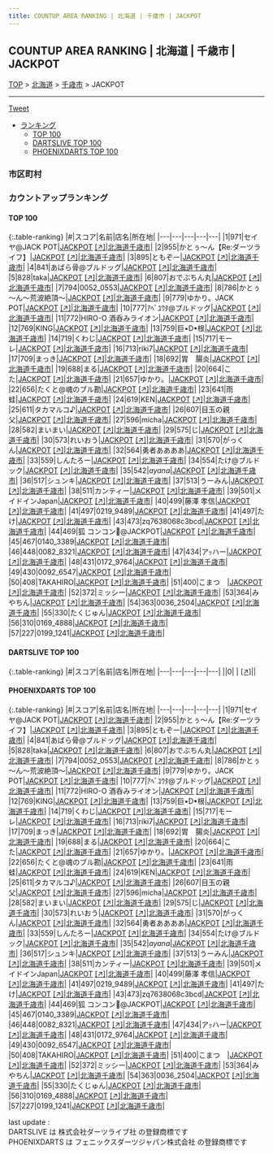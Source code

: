 ```yaml
---
title: COUNTUP AREA RANKING | 北海道 | 千歳市 | JACKPOT
---
```

## COUNTUP AREA RANKING | 北海道 | 千歳市 | JACKPOT

[TOP](/darts/rank/) > [北海道](/darts/rank/北海道/) > [千歳市](/darts/rank/北海道/千歳市/) > JACKPOT

___

<a href="https://twitter.com/share?ref_src=twsrc%5Etfw" data-text="COUNTUP AREA RANKING | 北海道千歳市JACKPOT" class="twitter-share-button" data-hashtags="DARTSLIVE,PHOENIXDARTS,darts,ダーツ" data-show-count="false">Tweet</a>

* [ランキング](#カウントアップランキング)
    * [TOP 100](#top-100)
    * [DARTSLIVE TOP 100](#dartslive-top-100)
    * [PHOENIXDARTS TOP 100](#phoenixdarts-top-100)

### 市区町村

<ul>

</ul>

### カウントアップランキング

#### TOP 100



{:.table-ranking}
|#|スコア|名前|店名|所在地|
|---|---|---|---|---|
|1|971|<span class="rank-name-pd">セイヤ@JACK POT</span>|<a href="/darts/rank/shops/87812.html">JACKPOT</a> <a href="https://vs.phoenixdarts.com/jp/shop/shopDetailInfo/s_87812?s_seq=87812">[↗]</a>|<a href="/darts/rank/北海道/千歳市">北海道千歳市</a>|
|2|955|<span class="rank-name-pd">かとぅ～ん【Re:ダーツライフ】</span>|<a href="/darts/rank/shops/87812.html">JACKPOT</a> <a href="https://vs.phoenixdarts.com/jp/shop/shopDetailInfo/s_87812?s_seq=87812">[↗]</a>|<a href="/darts/rank/北海道/千歳市">北海道千歳市</a>|
|3|895|<span class="rank-name-pd">ともぞー</span>|<a href="/darts/rank/shops/87812.html">JACKPOT</a> <a href="https://vs.phoenixdarts.com/jp/shop/shopDetailInfo/s_87812?s_seq=87812">[↗]</a>|<a href="/darts/rank/北海道/千歳市">北海道千歳市</a>|
|4|841|<span class="rank-name-pd">あばら骨@ブルドッグ</span>|<a href="/darts/rank/shops/87812.html">JACKPOT</a> <a href="https://vs.phoenixdarts.com/jp/shop/shopDetailInfo/s_87812?s_seq=87812">[↗]</a>|<a href="/darts/rank/北海道/千歳市">北海道千歳市</a>|
|5|828|<span class="rank-name-pd">taka</span>|<a href="/darts/rank/shops/87812.html">JACKPOT</a> <a href="https://vs.phoenixdarts.com/jp/shop/shopDetailInfo/s_87812?s_seq=87812">[↗]</a>|<a href="/darts/rank/北海道/千歳市">北海道千歳市</a>|
|6|807|<span class="rank-name-pd">おでぶちん丸</span>|<a href="/darts/rank/shops/87812.html">JACKPOT</a> <a href="https://vs.phoenixdarts.com/jp/shop/shopDetailInfo/s_87812?s_seq=87812">[↗]</a>|<a href="/darts/rank/北海道/千歳市">北海道千歳市</a>|
|7|794|<span class="rank-name-pd">0052_0553</span>|<a href="/darts/rank/shops/87812.html">JACKPOT</a> <a href="https://vs.phoenixdarts.com/jp/shop/shopDetailInfo/s_87812?s_seq=87812">[↗]</a>|<a href="/darts/rank/北海道/千歳市">北海道千歳市</a>|
|8|786|<span class="rank-name-pd">かとぅ～ん～荒波絶頂～</span>|<a href="/darts/rank/shops/87812.html">JACKPOT</a> <a href="https://vs.phoenixdarts.com/jp/shop/shopDetailInfo/s_87812?s_seq=87812">[↗]</a>|<a href="/darts/rank/北海道/千歳市">北海道千歳市</a>|
|9|779|<span class="rank-name-pd">ゆかり。JACK POT</span>|<a href="/darts/rank/shops/87812.html">JACKPOT</a> <a href="https://vs.phoenixdarts.com/jp/shop/shopDetailInfo/s_87812?s_seq=87812">[↗]</a>|<a href="/darts/rank/北海道/千歳市">北海道千歳市</a>|
|10|777|<span class="rank-name-pd">ｱﾍﾞﾕｳﾀ@ブルドッグ</span>|<a href="/darts/rank/shops/87812.html">JACKPOT</a> <a href="https://vs.phoenixdarts.com/jp/shop/shopDetailInfo/s_87812?s_seq=87812">[↗]</a>|<a href="/darts/rank/北海道/千歳市">北海道千歳市</a>|
|11|772|<span class="rank-name-pd">HIRO-O    酒呑みライオン</span>|<a href="/darts/rank/shops/87812.html">JACKPOT</a> <a href="https://vs.phoenixdarts.com/jp/shop/shopDetailInfo/s_87812?s_seq=87812">[↗]</a>|<a href="/darts/rank/北海道/千歳市">北海道千歳市</a>|
|12|769|<span class="rank-name-pd">KING</span>|<a href="/darts/rank/shops/87812.html">JACKPOT</a> <a href="https://vs.phoenixdarts.com/jp/shop/shopDetailInfo/s_87812?s_seq=87812">[↗]</a>|<a href="/darts/rank/北海道/千歳市">北海道千歳市</a>|
|13|759|<span class="rank-name-pd">巨•D•根</span>|<a href="/darts/rank/shops/87812.html">JACKPOT</a> <a href="https://vs.phoenixdarts.com/jp/shop/shopDetailInfo/s_87812?s_seq=87812">[↗]</a>|<a href="/darts/rank/北海道/千歳市">北海道千歳市</a>|
|14|719|<span class="rank-name-pd">くわじ</span>|<a href="/darts/rank/shops/87812.html">JACKPOT</a> <a href="https://vs.phoenixdarts.com/jp/shop/shopDetailInfo/s_87812?s_seq=87812">[↗]</a>|<a href="/darts/rank/北海道/千歳市">北海道千歳市</a>|
|15|717|<span class="rank-name-pd">モーレ</span>|<a href="/darts/rank/shops/87812.html">JACKPOT</a> <a href="https://vs.phoenixdarts.com/jp/shop/shopDetailInfo/s_87812?s_seq=87812">[↗]</a>|<a href="/darts/rank/北海道/千歳市">北海道千歳市</a>|
|16|713|<span class="rank-name-pd">riki7</span>|<a href="/darts/rank/shops/87812.html">JACKPOT</a> <a href="https://vs.phoenixdarts.com/jp/shop/shopDetailInfo/s_87812?s_seq=87812">[↗]</a>|<a href="/darts/rank/北海道/千歳市">北海道千歳市</a>|
|17|709|<span class="rank-name-pd">まっき</span>|<a href="/darts/rank/shops/87812.html">JACKPOT</a> <a href="https://vs.phoenixdarts.com/jp/shop/shopDetailInfo/s_87812?s_seq=87812">[↗]</a>|<a href="/darts/rank/北海道/千歳市">北海道千歳市</a>|
|18|692|<span class="rank-name-pd">胃　腸炎</span>|<a href="/darts/rank/shops/87812.html">JACKPOT</a> <a href="https://vs.phoenixdarts.com/jp/shop/shopDetailInfo/s_87812?s_seq=87812">[↗]</a>|<a href="/darts/rank/北海道/千歳市">北海道千歳市</a>|
|19|688|<span class="rank-name-pd">まる</span>|<a href="/darts/rank/shops/87812.html">JACKPOT</a> <a href="https://vs.phoenixdarts.com/jp/shop/shopDetailInfo/s_87812?s_seq=87812">[↗]</a>|<a href="/darts/rank/北海道/千歳市">北海道千歳市</a>|
|20|664|<span class="rank-name-pd">こた</span>|<a href="/darts/rank/shops/87812.html">JACKPOT</a> <a href="https://vs.phoenixdarts.com/jp/shop/shopDetailInfo/s_87812?s_seq=87812">[↗]</a>|<a href="/darts/rank/北海道/千歳市">北海道千歳市</a>|
|21|657|<span class="rank-name-pd">ゆかり。</span>|<a href="/darts/rank/shops/87812.html">JACKPOT</a> <a href="https://vs.phoenixdarts.com/jp/shop/shopDetailInfo/s_87812?s_seq=87812">[↗]</a>|<a href="/darts/rank/北海道/千歳市">北海道千歳市</a>|
|22|656|<span class="rank-name-pd">たくと@魂のブル勘</span>|<a href="/darts/rank/shops/87812.html">JACKPOT</a> <a href="https://vs.phoenixdarts.com/jp/shop/shopDetailInfo/s_87812?s_seq=87812">[↗]</a>|<a href="/darts/rank/北海道/千歳市">北海道千歳市</a>|
|23|641|<span class="rank-name-pd">雨蛙</span>|<a href="/darts/rank/shops/87812.html">JACKPOT</a> <a href="https://vs.phoenixdarts.com/jp/shop/shopDetailInfo/s_87812?s_seq=87812">[↗]</a>|<a href="/darts/rank/北海道/千歳市">北海道千歳市</a>|
|24|619|<span class="rank-name-pd">KEN</span>|<a href="/darts/rank/shops/87812.html">JACKPOT</a> <a href="https://vs.phoenixdarts.com/jp/shop/shopDetailInfo/s_87812?s_seq=87812">[↗]</a>|<a href="/darts/rank/北海道/千歳市">北海道千歳市</a>|
|25|611|<span class="rank-name-pd">タカマルコ♪</span>|<a href="/darts/rank/shops/87812.html">JACKPOT</a> <a href="https://vs.phoenixdarts.com/jp/shop/shopDetailInfo/s_87812?s_seq=87812">[↗]</a>|<a href="/darts/rank/北海道/千歳市">北海道千歳市</a>|
|26|607|<span class="rank-name-pd">目玉の親父</span>|<a href="/darts/rank/shops/87812.html">JACKPOT</a> <a href="https://vs.phoenixdarts.com/jp/shop/shopDetailInfo/s_87812?s_seq=87812">[↗]</a>|<a href="/darts/rank/北海道/千歳市">北海道千歳市</a>|
|27|596|<span class="rank-name-pd">micha</span>|<a href="/darts/rank/shops/87812.html">JACKPOT</a> <a href="https://vs.phoenixdarts.com/jp/shop/shopDetailInfo/s_87812?s_seq=87812">[↗]</a>|<a href="/darts/rank/北海道/千歳市">北海道千歳市</a>|
|28|582|<span class="rank-name-pd">まいまい</span>|<a href="/darts/rank/shops/87812.html">JACKPOT</a> <a href="https://vs.phoenixdarts.com/jp/shop/shopDetailInfo/s_87812?s_seq=87812">[↗]</a>|<a href="/darts/rank/北海道/千歳市">北海道千歳市</a>|
|29|575|<span class="rank-name-pd">じ</span>|<a href="/darts/rank/shops/87812.html">JACKPOT</a> <a href="https://vs.phoenixdarts.com/jp/shop/shopDetailInfo/s_87812?s_seq=87812">[↗]</a>|<a href="/darts/rank/北海道/千歳市">北海道千歳市</a>|
|30|573|<span class="rank-name-pd">れいおう</span>|<a href="/darts/rank/shops/87812.html">JACKPOT</a> <a href="https://vs.phoenixdarts.com/jp/shop/shopDetailInfo/s_87812?s_seq=87812">[↗]</a>|<a href="/darts/rank/北海道/千歳市">北海道千歳市</a>|
|31|570|<span class="rank-name-pd">がっくん</span>|<a href="/darts/rank/shops/87812.html">JACKPOT</a> <a href="https://vs.phoenixdarts.com/jp/shop/shopDetailInfo/s_87812?s_seq=87812">[↗]</a>|<a href="/darts/rank/北海道/千歳市">北海道千歳市</a>|
|32|564|<span class="rank-name-pd">勇者ああああ</span>|<a href="/darts/rank/shops/87812.html">JACKPOT</a> <a href="https://vs.phoenixdarts.com/jp/shop/shopDetailInfo/s_87812?s_seq=87812">[↗]</a>|<a href="/darts/rank/北海道/千歳市">北海道千歳市</a>|
|33|559|<span class="rank-name-pd">しんたろー</span>|<a href="/darts/rank/shops/87812.html">JACKPOT</a> <a href="https://vs.phoenixdarts.com/jp/shop/shopDetailInfo/s_87812?s_seq=87812">[↗]</a>|<a href="/darts/rank/北海道/千歳市">北海道千歳市</a>|
|34|554|<span class="rank-name-pd">たけ@ブルドック</span>|<a href="/darts/rank/shops/87812.html">JACKPOT</a> <a href="https://vs.phoenixdarts.com/jp/shop/shopDetailInfo/s_87812?s_seq=87812">[↗]</a>|<a href="/darts/rank/北海道/千歳市">北海道千歳市</a>|
|35|542|<span class="rank-name-pd">*ayana*</span>|<a href="/darts/rank/shops/87812.html">JACKPOT</a> <a href="https://vs.phoenixdarts.com/jp/shop/shopDetailInfo/s_87812?s_seq=87812">[↗]</a>|<a href="/darts/rank/北海道/千歳市">北海道千歳市</a>|
|36|517|<span class="rank-name-pd">シュンキ</span>|<a href="/darts/rank/shops/87812.html">JACKPOT</a> <a href="https://vs.phoenixdarts.com/jp/shop/shopDetailInfo/s_87812?s_seq=87812">[↗]</a>|<a href="/darts/rank/北海道/千歳市">北海道千歳市</a>|
|37|513|<span class="rank-name-pd">うーみん</span>|<a href="/darts/rank/shops/87812.html">JACKPOT</a> <a href="https://vs.phoenixdarts.com/jp/shop/shopDetailInfo/s_87812?s_seq=87812">[↗]</a>|<a href="/darts/rank/北海道/千歳市">北海道千歳市</a>|
|38|511|<span class="rank-name-pd">カンティー</span>|<a href="/darts/rank/shops/87812.html">JACKPOT</a> <a href="https://vs.phoenixdarts.com/jp/shop/shopDetailInfo/s_87812?s_seq=87812">[↗]</a>|<a href="/darts/rank/北海道/千歳市">北海道千歳市</a>|
|39|501|<span class="rank-name-pd">メイドインJapan</span>|<a href="/darts/rank/shops/87812.html">JACKPOT</a> <a href="https://vs.phoenixdarts.com/jp/shop/shopDetailInfo/s_87812?s_seq=87812">[↗]</a>|<a href="/darts/rank/北海道/千歳市">北海道千歳市</a>|
|40|499|<span class="rank-name-pd">藤澤 孝信</span>|<a href="/darts/rank/shops/87812.html">JACKPOT</a> <a href="https://vs.phoenixdarts.com/jp/shop/shopDetailInfo/s_87812?s_seq=87812">[↗]</a>|<a href="/darts/rank/北海道/千歳市">北海道千歳市</a>|
|41|497|<span class="rank-name-pd">0219_9489</span>|<a href="/darts/rank/shops/87812.html">JACKPOT</a> <a href="https://vs.phoenixdarts.com/jp/shop/shopDetailInfo/s_87812?s_seq=87812">[↗]</a>|<a href="/darts/rank/北海道/千歳市">北海道千歳市</a>|
|41|497|<span class="rank-name-pd">たけ</span>|<a href="/darts/rank/shops/87812.html">JACKPOT</a> <a href="https://vs.phoenixdarts.com/jp/shop/shopDetailInfo/s_87812?s_seq=87812">[↗]</a>|<a href="/darts/rank/北海道/千歳市">北海道千歳市</a>|
|43|473|<span class="rank-name-pd">zq7638068c3bcd</span>|<a href="/darts/rank/shops/87812.html">JACKPOT</a> <a href="https://vs.phoenixdarts.com/jp/shop/shopDetailInfo/s_87812?s_seq=87812">[↗]</a>|<a href="/darts/rank/北海道/千歳市">北海道千歳市</a>|
|44|469|<span class="rank-name-pd">狐 コンコン🦊@JACKPOT</span>|<a href="/darts/rank/shops/87812.html">JACKPOT</a> <a href="https://vs.phoenixdarts.com/jp/shop/shopDetailInfo/s_87812?s_seq=87812">[↗]</a>|<a href="/darts/rank/北海道/千歳市">北海道千歳市</a>|
|45|467|<span class="rank-name-pd">0140_3389</span>|<a href="/darts/rank/shops/87812.html">JACKPOT</a> <a href="https://vs.phoenixdarts.com/jp/shop/shopDetailInfo/s_87812?s_seq=87812">[↗]</a>|<a href="/darts/rank/北海道/千歳市">北海道千歳市</a>|
|46|448|<span class="rank-name-pd">0082_8321</span>|<a href="/darts/rank/shops/87812.html">JACKPOT</a> <a href="https://vs.phoenixdarts.com/jp/shop/shopDetailInfo/s_87812?s_seq=87812">[↗]</a>|<a href="/darts/rank/北海道/千歳市">北海道千歳市</a>|
|47|434|<span class="rank-name-pd">アｯハー</span>|<a href="/darts/rank/shops/87812.html">JACKPOT</a> <a href="https://vs.phoenixdarts.com/jp/shop/shopDetailInfo/s_87812?s_seq=87812">[↗]</a>|<a href="/darts/rank/北海道/千歳市">北海道千歳市</a>|
|48|431|<span class="rank-name-pd">0172_9764</span>|<a href="/darts/rank/shops/87812.html">JACKPOT</a> <a href="https://vs.phoenixdarts.com/jp/shop/shopDetailInfo/s_87812?s_seq=87812">[↗]</a>|<a href="/darts/rank/北海道/千歳市">北海道千歳市</a>|
|49|430|<span class="rank-name-pd">0092_6547</span>|<a href="/darts/rank/shops/87812.html">JACKPOT</a> <a href="https://vs.phoenixdarts.com/jp/shop/shopDetailInfo/s_87812?s_seq=87812">[↗]</a>|<a href="/darts/rank/北海道/千歳市">北海道千歳市</a>|
|50|408|<span class="rank-name-pd">TAKAHIRO</span>|<a href="/darts/rank/shops/87812.html">JACKPOT</a> <a href="https://vs.phoenixdarts.com/jp/shop/shopDetailInfo/s_87812?s_seq=87812">[↗]</a>|<a href="/darts/rank/北海道/千歳市">北海道千歳市</a>|
|51|400|<span class="rank-name-pd">こまつ　</span>|<a href="/darts/rank/shops/87812.html">JACKPOT</a> <a href="https://vs.phoenixdarts.com/jp/shop/shopDetailInfo/s_87812?s_seq=87812">[↗]</a>|<a href="/darts/rank/北海道/千歳市">北海道千歳市</a>|
|52|372|<span class="rank-name-pd">ミッシー</span>|<a href="/darts/rank/shops/87812.html">JACKPOT</a> <a href="https://vs.phoenixdarts.com/jp/shop/shopDetailInfo/s_87812?s_seq=87812">[↗]</a>|<a href="/darts/rank/北海道/千歳市">北海道千歳市</a>|
|53|364|<span class="rank-name-pd">みやちん</span>|<a href="/darts/rank/shops/87812.html">JACKPOT</a> <a href="https://vs.phoenixdarts.com/jp/shop/shopDetailInfo/s_87812?s_seq=87812">[↗]</a>|<a href="/darts/rank/北海道/千歳市">北海道千歳市</a>|
|54|363|<span class="rank-name-pd">0036_2504</span>|<a href="/darts/rank/shops/87812.html">JACKPOT</a> <a href="https://vs.phoenixdarts.com/jp/shop/shopDetailInfo/s_87812?s_seq=87812">[↗]</a>|<a href="/darts/rank/北海道/千歳市">北海道千歳市</a>|
|55|330|<span class="rank-name-pd">たくじゅん</span>|<a href="/darts/rank/shops/87812.html">JACKPOT</a> <a href="https://vs.phoenixdarts.com/jp/shop/shopDetailInfo/s_87812?s_seq=87812">[↗]</a>|<a href="/darts/rank/北海道/千歳市">北海道千歳市</a>|
|56|310|<span class="rank-name-pd">0169_4888</span>|<a href="/darts/rank/shops/87812.html">JACKPOT</a> <a href="https://vs.phoenixdarts.com/jp/shop/shopDetailInfo/s_87812?s_seq=87812">[↗]</a>|<a href="/darts/rank/北海道/千歳市">北海道千歳市</a>|
|57|227|<span class="rank-name-pd">0199_1241</span>|<a href="/darts/rank/shops/87812.html">JACKPOT</a> <a href="https://vs.phoenixdarts.com/jp/shop/shopDetailInfo/s_87812?s_seq=87812">[↗]</a>|<a href="/darts/rank/北海道/千歳市">北海道千歳市</a>|


#### DARTSLIVE TOP 100



{:.table-ranking}
|#|スコア|名前|店名|所在地|
|---|---|---|---|---|
||0|<span class="rank-name-dl"> </span>|<a href="/darts/rank/shops/.html"></a> <a href="">[↗]</a>|<a href="/darts/rank//"></a>|


#### PHOENIXDARTS TOP 100



{:.table-ranking}
|#|スコア|名前|店名|所在地|
|---|---|---|---|---|
|1|971|<span class="rank-name-pd">セイヤ@JACK POT</span>|<a href="/darts/rank/shops/87812.html">JACKPOT</a> <a href="https://vs.phoenixdarts.com/jp/shop/shopDetailInfo/s_87812?s_seq=87812">[↗]</a>|<a href="/darts/rank/北海道/千歳市">北海道千歳市</a>|
|2|955|<span class="rank-name-pd">かとぅ～ん【Re:ダーツライフ】</span>|<a href="/darts/rank/shops/87812.html">JACKPOT</a> <a href="https://vs.phoenixdarts.com/jp/shop/shopDetailInfo/s_87812?s_seq=87812">[↗]</a>|<a href="/darts/rank/北海道/千歳市">北海道千歳市</a>|
|3|895|<span class="rank-name-pd">ともぞー</span>|<a href="/darts/rank/shops/87812.html">JACKPOT</a> <a href="https://vs.phoenixdarts.com/jp/shop/shopDetailInfo/s_87812?s_seq=87812">[↗]</a>|<a href="/darts/rank/北海道/千歳市">北海道千歳市</a>|
|4|841|<span class="rank-name-pd">あばら骨@ブルドッグ</span>|<a href="/darts/rank/shops/87812.html">JACKPOT</a> <a href="https://vs.phoenixdarts.com/jp/shop/shopDetailInfo/s_87812?s_seq=87812">[↗]</a>|<a href="/darts/rank/北海道/千歳市">北海道千歳市</a>|
|5|828|<span class="rank-name-pd">taka</span>|<a href="/darts/rank/shops/87812.html">JACKPOT</a> <a href="https://vs.phoenixdarts.com/jp/shop/shopDetailInfo/s_87812?s_seq=87812">[↗]</a>|<a href="/darts/rank/北海道/千歳市">北海道千歳市</a>|
|6|807|<span class="rank-name-pd">おでぶちん丸</span>|<a href="/darts/rank/shops/87812.html">JACKPOT</a> <a href="https://vs.phoenixdarts.com/jp/shop/shopDetailInfo/s_87812?s_seq=87812">[↗]</a>|<a href="/darts/rank/北海道/千歳市">北海道千歳市</a>|
|7|794|<span class="rank-name-pd">0052_0553</span>|<a href="/darts/rank/shops/87812.html">JACKPOT</a> <a href="https://vs.phoenixdarts.com/jp/shop/shopDetailInfo/s_87812?s_seq=87812">[↗]</a>|<a href="/darts/rank/北海道/千歳市">北海道千歳市</a>|
|8|786|<span class="rank-name-pd">かとぅ～ん～荒波絶頂～</span>|<a href="/darts/rank/shops/87812.html">JACKPOT</a> <a href="https://vs.phoenixdarts.com/jp/shop/shopDetailInfo/s_87812?s_seq=87812">[↗]</a>|<a href="/darts/rank/北海道/千歳市">北海道千歳市</a>|
|9|779|<span class="rank-name-pd">ゆかり。JACK POT</span>|<a href="/darts/rank/shops/87812.html">JACKPOT</a> <a href="https://vs.phoenixdarts.com/jp/shop/shopDetailInfo/s_87812?s_seq=87812">[↗]</a>|<a href="/darts/rank/北海道/千歳市">北海道千歳市</a>|
|10|777|<span class="rank-name-pd">ｱﾍﾞﾕｳﾀ@ブルドッグ</span>|<a href="/darts/rank/shops/87812.html">JACKPOT</a> <a href="https://vs.phoenixdarts.com/jp/shop/shopDetailInfo/s_87812?s_seq=87812">[↗]</a>|<a href="/darts/rank/北海道/千歳市">北海道千歳市</a>|
|11|772|<span class="rank-name-pd">HIRO-O    酒呑みライオン</span>|<a href="/darts/rank/shops/87812.html">JACKPOT</a> <a href="https://vs.phoenixdarts.com/jp/shop/shopDetailInfo/s_87812?s_seq=87812">[↗]</a>|<a href="/darts/rank/北海道/千歳市">北海道千歳市</a>|
|12|769|<span class="rank-name-pd">KING</span>|<a href="/darts/rank/shops/87812.html">JACKPOT</a> <a href="https://vs.phoenixdarts.com/jp/shop/shopDetailInfo/s_87812?s_seq=87812">[↗]</a>|<a href="/darts/rank/北海道/千歳市">北海道千歳市</a>|
|13|759|<span class="rank-name-pd">巨•D•根</span>|<a href="/darts/rank/shops/87812.html">JACKPOT</a> <a href="https://vs.phoenixdarts.com/jp/shop/shopDetailInfo/s_87812?s_seq=87812">[↗]</a>|<a href="/darts/rank/北海道/千歳市">北海道千歳市</a>|
|14|719|<span class="rank-name-pd">くわじ</span>|<a href="/darts/rank/shops/87812.html">JACKPOT</a> <a href="https://vs.phoenixdarts.com/jp/shop/shopDetailInfo/s_87812?s_seq=87812">[↗]</a>|<a href="/darts/rank/北海道/千歳市">北海道千歳市</a>|
|15|717|<span class="rank-name-pd">モーレ</span>|<a href="/darts/rank/shops/87812.html">JACKPOT</a> <a href="https://vs.phoenixdarts.com/jp/shop/shopDetailInfo/s_87812?s_seq=87812">[↗]</a>|<a href="/darts/rank/北海道/千歳市">北海道千歳市</a>|
|16|713|<span class="rank-name-pd">riki7</span>|<a href="/darts/rank/shops/87812.html">JACKPOT</a> <a href="https://vs.phoenixdarts.com/jp/shop/shopDetailInfo/s_87812?s_seq=87812">[↗]</a>|<a href="/darts/rank/北海道/千歳市">北海道千歳市</a>|
|17|709|<span class="rank-name-pd">まっき</span>|<a href="/darts/rank/shops/87812.html">JACKPOT</a> <a href="https://vs.phoenixdarts.com/jp/shop/shopDetailInfo/s_87812?s_seq=87812">[↗]</a>|<a href="/darts/rank/北海道/千歳市">北海道千歳市</a>|
|18|692|<span class="rank-name-pd">胃　腸炎</span>|<a href="/darts/rank/shops/87812.html">JACKPOT</a> <a href="https://vs.phoenixdarts.com/jp/shop/shopDetailInfo/s_87812?s_seq=87812">[↗]</a>|<a href="/darts/rank/北海道/千歳市">北海道千歳市</a>|
|19|688|<span class="rank-name-pd">まる</span>|<a href="/darts/rank/shops/87812.html">JACKPOT</a> <a href="https://vs.phoenixdarts.com/jp/shop/shopDetailInfo/s_87812?s_seq=87812">[↗]</a>|<a href="/darts/rank/北海道/千歳市">北海道千歳市</a>|
|20|664|<span class="rank-name-pd">こた</span>|<a href="/darts/rank/shops/87812.html">JACKPOT</a> <a href="https://vs.phoenixdarts.com/jp/shop/shopDetailInfo/s_87812?s_seq=87812">[↗]</a>|<a href="/darts/rank/北海道/千歳市">北海道千歳市</a>|
|21|657|<span class="rank-name-pd">ゆかり。</span>|<a href="/darts/rank/shops/87812.html">JACKPOT</a> <a href="https://vs.phoenixdarts.com/jp/shop/shopDetailInfo/s_87812?s_seq=87812">[↗]</a>|<a href="/darts/rank/北海道/千歳市">北海道千歳市</a>|
|22|656|<span class="rank-name-pd">たくと@魂のブル勘</span>|<a href="/darts/rank/shops/87812.html">JACKPOT</a> <a href="https://vs.phoenixdarts.com/jp/shop/shopDetailInfo/s_87812?s_seq=87812">[↗]</a>|<a href="/darts/rank/北海道/千歳市">北海道千歳市</a>|
|23|641|<span class="rank-name-pd">雨蛙</span>|<a href="/darts/rank/shops/87812.html">JACKPOT</a> <a href="https://vs.phoenixdarts.com/jp/shop/shopDetailInfo/s_87812?s_seq=87812">[↗]</a>|<a href="/darts/rank/北海道/千歳市">北海道千歳市</a>|
|24|619|<span class="rank-name-pd">KEN</span>|<a href="/darts/rank/shops/87812.html">JACKPOT</a> <a href="https://vs.phoenixdarts.com/jp/shop/shopDetailInfo/s_87812?s_seq=87812">[↗]</a>|<a href="/darts/rank/北海道/千歳市">北海道千歳市</a>|
|25|611|<span class="rank-name-pd">タカマルコ♪</span>|<a href="/darts/rank/shops/87812.html">JACKPOT</a> <a href="https://vs.phoenixdarts.com/jp/shop/shopDetailInfo/s_87812?s_seq=87812">[↗]</a>|<a href="/darts/rank/北海道/千歳市">北海道千歳市</a>|
|26|607|<span class="rank-name-pd">目玉の親父</span>|<a href="/darts/rank/shops/87812.html">JACKPOT</a> <a href="https://vs.phoenixdarts.com/jp/shop/shopDetailInfo/s_87812?s_seq=87812">[↗]</a>|<a href="/darts/rank/北海道/千歳市">北海道千歳市</a>|
|27|596|<span class="rank-name-pd">micha</span>|<a href="/darts/rank/shops/87812.html">JACKPOT</a> <a href="https://vs.phoenixdarts.com/jp/shop/shopDetailInfo/s_87812?s_seq=87812">[↗]</a>|<a href="/darts/rank/北海道/千歳市">北海道千歳市</a>|
|28|582|<span class="rank-name-pd">まいまい</span>|<a href="/darts/rank/shops/87812.html">JACKPOT</a> <a href="https://vs.phoenixdarts.com/jp/shop/shopDetailInfo/s_87812?s_seq=87812">[↗]</a>|<a href="/darts/rank/北海道/千歳市">北海道千歳市</a>|
|29|575|<span class="rank-name-pd">じ</span>|<a href="/darts/rank/shops/87812.html">JACKPOT</a> <a href="https://vs.phoenixdarts.com/jp/shop/shopDetailInfo/s_87812?s_seq=87812">[↗]</a>|<a href="/darts/rank/北海道/千歳市">北海道千歳市</a>|
|30|573|<span class="rank-name-pd">れいおう</span>|<a href="/darts/rank/shops/87812.html">JACKPOT</a> <a href="https://vs.phoenixdarts.com/jp/shop/shopDetailInfo/s_87812?s_seq=87812">[↗]</a>|<a href="/darts/rank/北海道/千歳市">北海道千歳市</a>|
|31|570|<span class="rank-name-pd">がっくん</span>|<a href="/darts/rank/shops/87812.html">JACKPOT</a> <a href="https://vs.phoenixdarts.com/jp/shop/shopDetailInfo/s_87812?s_seq=87812">[↗]</a>|<a href="/darts/rank/北海道/千歳市">北海道千歳市</a>|
|32|564|<span class="rank-name-pd">勇者ああああ</span>|<a href="/darts/rank/shops/87812.html">JACKPOT</a> <a href="https://vs.phoenixdarts.com/jp/shop/shopDetailInfo/s_87812?s_seq=87812">[↗]</a>|<a href="/darts/rank/北海道/千歳市">北海道千歳市</a>|
|33|559|<span class="rank-name-pd">しんたろー</span>|<a href="/darts/rank/shops/87812.html">JACKPOT</a> <a href="https://vs.phoenixdarts.com/jp/shop/shopDetailInfo/s_87812?s_seq=87812">[↗]</a>|<a href="/darts/rank/北海道/千歳市">北海道千歳市</a>|
|34|554|<span class="rank-name-pd">たけ@ブルドック</span>|<a href="/darts/rank/shops/87812.html">JACKPOT</a> <a href="https://vs.phoenixdarts.com/jp/shop/shopDetailInfo/s_87812?s_seq=87812">[↗]</a>|<a href="/darts/rank/北海道/千歳市">北海道千歳市</a>|
|35|542|<span class="rank-name-pd">*ayana*</span>|<a href="/darts/rank/shops/87812.html">JACKPOT</a> <a href="https://vs.phoenixdarts.com/jp/shop/shopDetailInfo/s_87812?s_seq=87812">[↗]</a>|<a href="/darts/rank/北海道/千歳市">北海道千歳市</a>|
|36|517|<span class="rank-name-pd">シュンキ</span>|<a href="/darts/rank/shops/87812.html">JACKPOT</a> <a href="https://vs.phoenixdarts.com/jp/shop/shopDetailInfo/s_87812?s_seq=87812">[↗]</a>|<a href="/darts/rank/北海道/千歳市">北海道千歳市</a>|
|37|513|<span class="rank-name-pd">うーみん</span>|<a href="/darts/rank/shops/87812.html">JACKPOT</a> <a href="https://vs.phoenixdarts.com/jp/shop/shopDetailInfo/s_87812?s_seq=87812">[↗]</a>|<a href="/darts/rank/北海道/千歳市">北海道千歳市</a>|
|38|511|<span class="rank-name-pd">カンティー</span>|<a href="/darts/rank/shops/87812.html">JACKPOT</a> <a href="https://vs.phoenixdarts.com/jp/shop/shopDetailInfo/s_87812?s_seq=87812">[↗]</a>|<a href="/darts/rank/北海道/千歳市">北海道千歳市</a>|
|39|501|<span class="rank-name-pd">メイドインJapan</span>|<a href="/darts/rank/shops/87812.html">JACKPOT</a> <a href="https://vs.phoenixdarts.com/jp/shop/shopDetailInfo/s_87812?s_seq=87812">[↗]</a>|<a href="/darts/rank/北海道/千歳市">北海道千歳市</a>|
|40|499|<span class="rank-name-pd">藤澤 孝信</span>|<a href="/darts/rank/shops/87812.html">JACKPOT</a> <a href="https://vs.phoenixdarts.com/jp/shop/shopDetailInfo/s_87812?s_seq=87812">[↗]</a>|<a href="/darts/rank/北海道/千歳市">北海道千歳市</a>|
|41|497|<span class="rank-name-pd">0219_9489</span>|<a href="/darts/rank/shops/87812.html">JACKPOT</a> <a href="https://vs.phoenixdarts.com/jp/shop/shopDetailInfo/s_87812?s_seq=87812">[↗]</a>|<a href="/darts/rank/北海道/千歳市">北海道千歳市</a>|
|41|497|<span class="rank-name-pd">たけ</span>|<a href="/darts/rank/shops/87812.html">JACKPOT</a> <a href="https://vs.phoenixdarts.com/jp/shop/shopDetailInfo/s_87812?s_seq=87812">[↗]</a>|<a href="/darts/rank/北海道/千歳市">北海道千歳市</a>|
|43|473|<span class="rank-name-pd">zq7638068c3bcd</span>|<a href="/darts/rank/shops/87812.html">JACKPOT</a> <a href="https://vs.phoenixdarts.com/jp/shop/shopDetailInfo/s_87812?s_seq=87812">[↗]</a>|<a href="/darts/rank/北海道/千歳市">北海道千歳市</a>|
|44|469|<span class="rank-name-pd">狐 コンコン🦊@JACKPOT</span>|<a href="/darts/rank/shops/87812.html">JACKPOT</a> <a href="https://vs.phoenixdarts.com/jp/shop/shopDetailInfo/s_87812?s_seq=87812">[↗]</a>|<a href="/darts/rank/北海道/千歳市">北海道千歳市</a>|
|45|467|<span class="rank-name-pd">0140_3389</span>|<a href="/darts/rank/shops/87812.html">JACKPOT</a> <a href="https://vs.phoenixdarts.com/jp/shop/shopDetailInfo/s_87812?s_seq=87812">[↗]</a>|<a href="/darts/rank/北海道/千歳市">北海道千歳市</a>|
|46|448|<span class="rank-name-pd">0082_8321</span>|<a href="/darts/rank/shops/87812.html">JACKPOT</a> <a href="https://vs.phoenixdarts.com/jp/shop/shopDetailInfo/s_87812?s_seq=87812">[↗]</a>|<a href="/darts/rank/北海道/千歳市">北海道千歳市</a>|
|47|434|<span class="rank-name-pd">アｯハー</span>|<a href="/darts/rank/shops/87812.html">JACKPOT</a> <a href="https://vs.phoenixdarts.com/jp/shop/shopDetailInfo/s_87812?s_seq=87812">[↗]</a>|<a href="/darts/rank/北海道/千歳市">北海道千歳市</a>|
|48|431|<span class="rank-name-pd">0172_9764</span>|<a href="/darts/rank/shops/87812.html">JACKPOT</a> <a href="https://vs.phoenixdarts.com/jp/shop/shopDetailInfo/s_87812?s_seq=87812">[↗]</a>|<a href="/darts/rank/北海道/千歳市">北海道千歳市</a>|
|49|430|<span class="rank-name-pd">0092_6547</span>|<a href="/darts/rank/shops/87812.html">JACKPOT</a> <a href="https://vs.phoenixdarts.com/jp/shop/shopDetailInfo/s_87812?s_seq=87812">[↗]</a>|<a href="/darts/rank/北海道/千歳市">北海道千歳市</a>|
|50|408|<span class="rank-name-pd">TAKAHIRO</span>|<a href="/darts/rank/shops/87812.html">JACKPOT</a> <a href="https://vs.phoenixdarts.com/jp/shop/shopDetailInfo/s_87812?s_seq=87812">[↗]</a>|<a href="/darts/rank/北海道/千歳市">北海道千歳市</a>|
|51|400|<span class="rank-name-pd">こまつ　</span>|<a href="/darts/rank/shops/87812.html">JACKPOT</a> <a href="https://vs.phoenixdarts.com/jp/shop/shopDetailInfo/s_87812?s_seq=87812">[↗]</a>|<a href="/darts/rank/北海道/千歳市">北海道千歳市</a>|
|52|372|<span class="rank-name-pd">ミッシー</span>|<a href="/darts/rank/shops/87812.html">JACKPOT</a> <a href="https://vs.phoenixdarts.com/jp/shop/shopDetailInfo/s_87812?s_seq=87812">[↗]</a>|<a href="/darts/rank/北海道/千歳市">北海道千歳市</a>|
|53|364|<span class="rank-name-pd">みやちん</span>|<a href="/darts/rank/shops/87812.html">JACKPOT</a> <a href="https://vs.phoenixdarts.com/jp/shop/shopDetailInfo/s_87812?s_seq=87812">[↗]</a>|<a href="/darts/rank/北海道/千歳市">北海道千歳市</a>|
|54|363|<span class="rank-name-pd">0036_2504</span>|<a href="/darts/rank/shops/87812.html">JACKPOT</a> <a href="https://vs.phoenixdarts.com/jp/shop/shopDetailInfo/s_87812?s_seq=87812">[↗]</a>|<a href="/darts/rank/北海道/千歳市">北海道千歳市</a>|
|55|330|<span class="rank-name-pd">たくじゅん</span>|<a href="/darts/rank/shops/87812.html">JACKPOT</a> <a href="https://vs.phoenixdarts.com/jp/shop/shopDetailInfo/s_87812?s_seq=87812">[↗]</a>|<a href="/darts/rank/北海道/千歳市">北海道千歳市</a>|
|56|310|<span class="rank-name-pd">0169_4888</span>|<a href="/darts/rank/shops/87812.html">JACKPOT</a> <a href="https://vs.phoenixdarts.com/jp/shop/shopDetailInfo/s_87812?s_seq=87812">[↗]</a>|<a href="/darts/rank/北海道/千歳市">北海道千歳市</a>|
|57|227|<span class="rank-name-pd">0199_1241</span>|<a href="/darts/rank/shops/87812.html">JACKPOT</a> <a href="https://vs.phoenixdarts.com/jp/shop/shopDetailInfo/s_87812?s_seq=87812">[↗]</a>|<a href="/darts/rank/北海道/千歳市">北海道千歳市</a>|


<div class="footer border-top border-gray-light mt-5 pt-3 text-right text-gray">
    last update : <span style="font-weight: italic" id="foot_last_modified"></span><br />
    DARTSLIVE は 株式会社ダーツライブ社 の登録商標です<br />
    PHOENIXDARTS は フェニックスダーツジャパン株式会社 の登録商標です<br />
</div>

<script src="https://cdnjs.cloudflare.com/ajax/libs/jquery.tablesorter/2.31.3/js/jquery.tablesorter.min.js" integrity="sha512-qzgd5cYSZcosqpzpn7zF2ZId8f/8CHmFKZ8j7mU4OUXTNRd5g+ZHBPsgKEwoqxCtdQvExE5LprwwPAgoicguNg==" crossorigin="anonymous" referrerpolicy="no-referrer"></script>
<link rel="stylesheet" href="https://cdnjs.cloudflare.com/ajax/libs/jquery.tablesorter/2.31.3/css/theme.default.min.css" integrity="sha512-wghhOJkjQX0Lh3NSWvNKeZ0ZpNn+SPVXX1Qyc9OCaogADktxrBiBdKGDoqVUOyhStvMBmJQ8ZdMHiR3wuEq8+w==" crossorigin="anonymous" referrerpolicy="no-referrer" />
<script>
$(function() {
    $(".table-ranking").tablesorter({sortList:[[0, 0]]});
    $("#foot_last_modified").text(formatDate(new Date(document.lastModified), 'yyyy-MM-dd HH:mm:ss'));
});
</script>

<script async src="https://platform.twitter.com/widgets.js" charset="utf-8"></script>